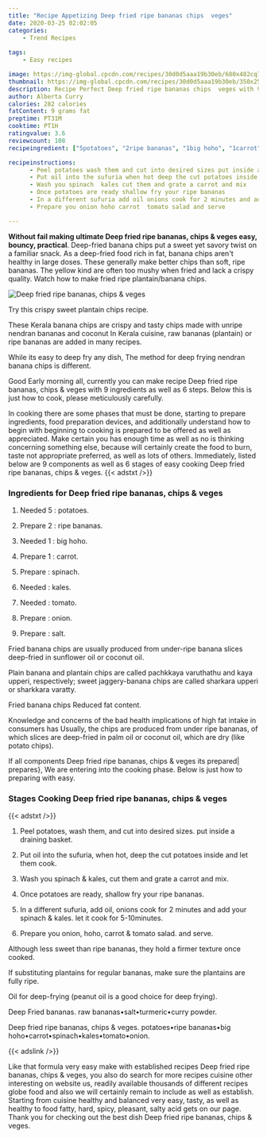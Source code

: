 ```yaml
---
title: "Recipe Appetizing Deep fried ripe bananas chips  veges"
date: 2020-03-25 02:02:05
categories:
    - Trend Recipes
    
tags:
    - Easy recipes

image: https://img-global.cpcdn.com/recipes/30d0d5aaa19b30eb/680x482cq70/deep-fried-ripe-bananas-chips-veges-recipe-main-photo.jpg
thumbnail: https://img-global.cpcdn.com/recipes/30d0d5aaa19b30eb/350x250cq70/deep-fried-ripe-bananas-chips-veges-recipe-main-photo.jpg
description: Recipe Perfect Deep fried ripe bananas chips  veges with 9 ingredients and 6 stages of easy cooking.
author: Alberta Curry
calories: 282 calories
fatContent: 9 grams fat
preptime: PT31M
cooktime: PT1H
ratingvalue: 3.6
reviewcount: 108
recipeingredient: ["5potatoes", "2ripe bananas", "1big hoho", "1carrot", "spinach", "kales", "tomato", "onion", "salt"]

recipeinstructions: 
      - Peel potatoes wash them and cut into desired sizes put inside a draining basket 
      - Put oil into the sufuria when hot deep the cut potatoes inside and let them cook 
      - Wash you spinach  kales cut them and grate a carrot and mix 
      - Once potatoes are ready shallow fry your ripe bananas 
      - In a different sufuria add oil onions cook for 2 minutes and add your spinach  kales let it cook for 510minutes 
      - Prepare you onion hoho carrot  tomato salad and serve

---
```




**Without fail making ultimate Deep fried ripe bananas, chips &amp; veges easy, bouncy, practical**. Deep-fried banana chips put a sweet yet savory twist on a familiar snack. As a deep-fried food rich in fat, banana chips aren&#39;t healthy in large doses. These generally make better chips than soft, ripe bananas. The yellow kind are often too mushy when fried and lack a crispy quality. Watch how to make fried ripe plantain/banana chips.


![Deep fried ripe bananas, chips &amp; veges](https://img-global.cpcdn.com/recipes/30d0d5aaa19b30eb/680x482cq70/deep-fried-ripe-bananas-chips-veges-recipe-main-photo.jpg "Deep fried ripe bananas, chips &amp; veges")



Try this crispy sweet plantain chips recipe.

These Kerala banana chips are crispy and tasty chips made with unripe nendran bananas and coconut In Kerala cuisine, raw bananas (plantain) or ripe bananas are added in many recipes.

While its easy to deep fry any dish, The method for deep frying nendran banana chips is different.


Good Early morning all, currently you can make recipe Deep fried ripe bananas, chips &amp; veges with 9 ingredients as well as 6 steps. Below this is just how to cook, please meticulously carefully.

In cooking there are some phases that must be done, starting to prepare ingredients, food preparation devices, and additionally understand how to begin with beginning to cooking is prepared to be offered as well as appreciated. Make certain you has enough time as well as no is thinking concerning something else, because will certainly create the food to burn, taste not appropriate preferred, as well as lots of others. Immediately, listed below are 9 components as well as 6 stages of easy cooking Deep fried ripe bananas, chips &amp; veges.
{{< adstxt />}}

### Ingredients for Deep fried ripe bananas, chips &amp; veges


1. Needed 5 : potatoes.

1. Prepare 2 : ripe bananas.

1. Needed 1 : big hoho.

1. Prepare 1 : carrot.

1. Prepare  : spinach.

1. Needed  : kales.

1. Needed  : tomato.

1. Prepare  : onion.

1. Prepare  : salt.


Fried banana chips are usually produced from under-ripe banana slices deep-fried in sunflower oil or coconut oil.

Plain banana and plantain chips are called pachkkaya varuthathu and kaya upperi, respectively; sweet jaggery-banana chips are called sharkara upperi or sharkkara varatty.

Fried banana chips Reduced fat content.

Knowledge and concerns of the bad health implications of high fat intake in consumers has Usually, the chips are produced from under ripe bananas, of which slices are deep-fried in palm oil or coconut oil, which are dry (like potato chips).


If all components Deep fried ripe bananas, chips &amp; veges its prepared| prepares}, We are entering into the cooking phase. Below is just how to preparing with easy.

### Stages Cooking Deep fried ripe bananas, chips &amp; veges

{{< adstxt />}}


1. Peel potatoes, wash them, and cut into desired sizes. put inside a draining basket.



1. Put oil into the sufuria, when hot, deep the cut potatoes inside and let them cook.



1. Wash you spinach &amp; kales, cut them and grate a carrot and mix.



1. Once potatoes are ready, shallow fry your ripe bananas.



1. In a different sufuria, add oil, onions cook for 2 minutes and add your spinach &amp; kales. let it cook for 5-10minutes.



1. Prepare you onion, hoho, carrot &amp; tomato salad. and serve.




Although less sweet than ripe bananas, they hold a firmer texture once cooked.

If substituting plantains for regular bananas, make sure the plantains are fully ripe.

Oil for deep-frying (peanut oil is a good choice for deep frying).

Deep Fried bananas. raw bananas•salt•turmeric•curry powder.

Deep fried ripe bananas, chips &amp; veges. potatoes•ripe bananas•big hoho•carrot•spinach•kales•tomato•onion.


{{< adslink />}}

Like that formula very easy make with established recipes Deep fried ripe bananas, chips &amp; veges, you also do search for more recipes cuisine other interesting on website us, readily available thousands of different recipes globe food and also we will certainly remain to include as well as establish. Starting from cuisine healthy and balanced very easy, tasty, as well as healthy to food fatty, hard, spicy, pleasant, salty acid gets on our page. Thank you for checking out the best dish Deep fried ripe bananas, chips &amp; veges.
